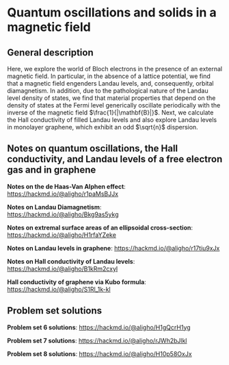 # Quantum oscillations and solids in a magnetic field

## General description 
Here, we explore the world of Bloch electrons in the presence of an external magnetic field. In particular, in the absence of a lattice potential, we find that a magnetic field engenders Landau levels, and, consequently, orbital
diamagnetism. In addition, due to the pathological nature of the Landau level density of states, we find that material properties that depend on the density of states at the Fermi level generically oscillate periodically with the 
inverse of the magnetic field $\frac{1}{|\mathbf{B}|}$. Next, we calculate the Hall conductivity of filled Landau levels and also explore Landau levels in monolayer graphene, which exhibit an odd $\sqrt{n}$ dispersion. 

## Notes on quantum oscillations, the Hall conductivity, and Landau levels of a free electron gas and in graphene

  **Notes on the de Haas-Van Alphen effect**: 
    https://hackmd.io/@aligho/r1paMsBJJx

  **Notes on Landau Diamagnetism**:  
    https://hackmd.io/@aligho/Bkg9as5ykg

  **Notes on extremal surface areas of an ellipsoidal cross-section**:
    https://hackmd.io/@aligho/H1rfaYZeke


  **Notes on Landau levels in graphene**:
    https://hackmd.io/@aligho/r17tiu9xJx

  **Notes on Hall conductivity of Landau levels**:
    https://hackmd.io/@aligho/B1kRm2cxyl


  **Hall conductivity of graphene via Kubo formula**: 
    https://hackmd.io/@aligho/S1Rl_1k-kl

## Problem set solutions 

  **Problem set 6 solutions**: 
    https://hackmd.io/@aligho/H1gQcrH1yg

  **Problem set 7 solutions**: 
    https://hackmd.io/@aligho/rJWh2bJlkl

  **Problem set 8 solutions**: 
    https://hackmd.io/@aligho/H10p58OxJx
